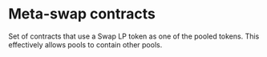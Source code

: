 # Meta-swap contracts

Set of contracts that use a Swap LP token as one of the pooled tokens.
This effectively allows pools to contain other pools.